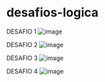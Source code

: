 # desafios-logica

DESAFIO 1
![image](https://user-images.githubusercontent.com/99445336/208781811-5c8e532a-7ad9-4c57-ae79-5fdebc9dafcb.png)

DESAFIO 2
![image](https://user-images.githubusercontent.com/99445336/208782066-945495eb-74fe-4d71-94e5-090b9943b35a.png)

DESAFIO 3
![image](https://user-images.githubusercontent.com/99445336/208782303-10b25a27-085a-4c4d-b6de-38f8ae9b6514.png)

DESAFIO 4
![image](https://user-images.githubusercontent.com/99445336/208782417-dc30dd0f-fbf4-4182-92bd-201fea0daff4.png)

